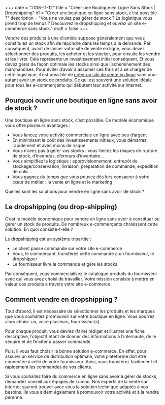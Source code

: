 +++
date = "2018-11-12"
title = "Créer une Boutique en Ligne Sans Stock | Dropshipping"
h1 = "Créer une boutique en ligne sans stock, c’est possible ?"
description = "Vous ne voulez pas gérer de stock ? La logistique vous prend trop de temps ? Découvrez le dropshipping et ouvrez un site e-commerce sans stock."
draft = false
+++

Vendre des produits à une clientèle suppose généralement que vous constituiez un stock afin de répondre dans les temps à la demande. Par conséquent, avant de lancer votre site de vente en ligne, vous devez sélectionner des produits, les acheter et les stocker, pour ensuite les vendre et les livrer. Cela représente un investissement initial conséquent. Et vous devez gérer de façon optimale les stocks ainsi que l’acheminement des marchandises. Pour éviter d’avoir à assumer ces frais et à se charger de cette logistique, il est possible de [créer un site de vente en ligne](/ecommerce/creation/) sans pour autant avoir un stock de produits. Ce qui est souvent une solution idéale pour tous les e-commerçants qui débutent leur activité sur internet.

## Pourquoi ouvrir une boutique en ligne sans avoir de stock ?

Une boutique en ligne sans stock, c’est possible. Ce modèle économique vous offre plusieurs avantages :

-	Vous lancez votre activité commerciale en ligne avec peu d’argent
-	En minimisant le coût des investissements initiaux, vous démarrez rapidement et avec moins de risque
-	Vous n’avez pas à gérer vos stocks : vous limitez les risques de rupture de stock, d’invendus, d’erreurs d’inventaire…
-	Vous simplifiez la logistique : approvisionnement, entrepôt de stockage/conservation, livraison, préparation de commande, expédition de colis…
-	Vous gagnez du temps que vous pouvez dès lors consacrer à votre cœur de métier : la vente en ligne et le marketing

Quelles sont les solutions pour vendre en ligne sans avoir de stock ?

## Le dropshipping (ou drop-shipping)

C’est le modèle économique pour vendre en ligne sans avoir à constituer ou gérer un stock de produits. De nombreux e-commerçants choisissent cette solution. En quoi consiste-t-elle ? 

Le dropshipping est un système tripartite :

-	Le client passe commande sur votre site e-commerce
-	Vous, le commerçant, transférez cette commande à un fournisseur, le dropshipper
-	Le fournisseur livre la commande et gère les stocks

Par conséquent, vous commercialisez le catalogue produits du fournisseur avec qui vous avez choisi de travailler. Votre mission consiste à mettre en valeur ces produits à travers votre site e-commerce.

## Comment vendre en dropshipping ?

Tout d’abord, il est nécessaire de sélectionner les produits et les marques que vous souhaitez promouvoir sur votre boutique en ligne. Vous pourrez alors choisir un, voire plusieurs, fournisseur(s). 

Pour chaque produit, vous devrez (faire) rédiger et illustrer une fiche descriptive, l’objectif étant de donner des informations à l’internaute, de le séduire et de l’inciter à passer commande.

Puis, il vous faut choisir la bonne solution e-commerce. En effet, pour assurer un service de distribution optimale, votre plateforme doit être connectée à celle de votre fournisseur. Ainsi, vous transférez facilement et rapidement les commandes de vos clients.

Si vous souhaitez faire du commerce en ligne sans avoir à gérer de stocks, demandez conseil aux équipes de Lumao. Nos experts de la vente sur internet sauront trouver avec vous la solution technique adaptée à vos besoins. Ils vous aident également à promouvoir votre activité et à la rendre pérenne.
